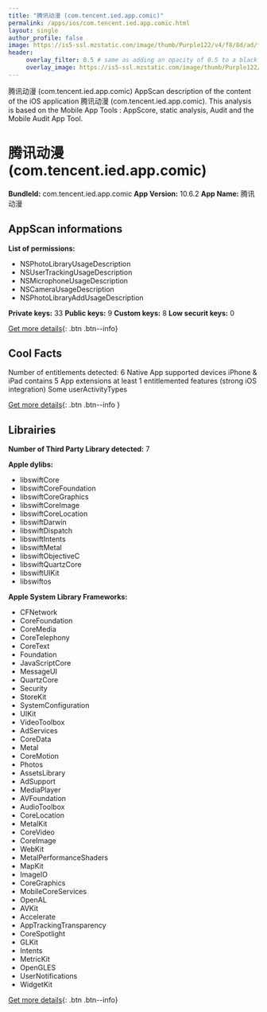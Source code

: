 ```yaml
---
title: "腾讯动漫 (com.tencent.ied.app.comic)"
permalink: /apps/ios/com.tencent.ied.app.comic.html
layout: single
author_profile: false
image: https://is5-ssl.mzstatic.com/image/thumb/Purple122/v4/f8/8d/ad/f88dad90-da2a-23d0-0fba-894e66c36a9c/AppIcon-1x_U007emarketing-0-7-0-0-85-220.png/512x512bb.jpg
header: 
     overlay_filter: 0.5 # same as adding an opacity of 0.5 to a black background
     overlay_image: https://is5-ssl.mzstatic.com/image/thumb/Purple122/v4/f8/8d/ad/f88dad90-da2a-23d0-0fba-894e66c36a9c/AppIcon-1x_U007emarketing-0-7-0-0-85-220.png/512x512bb.jpg
---
```

腾讯动漫 (com.tencent.ied.app.comic) AppScan description of the content of the iOS application 腾讯动漫 (com.tencent.ied.app.comic). This analysis is based on the Mobile App Tools : AppScore, static analysis, Audit and the Mobile Audit App Tool.

# 腾讯动漫 (com.tencent.ied.app.comic)

**BundleId:** com.tencent.ied.app.comic
**App Version:** 10.6.2
**App Name:** 腾讯动漫


## AppScan informations 

**List of permissions:** 
- NSPhotoLibraryUsageDescription
- NSUserTrackingUsageDescription
- NSMicrophoneUsageDescription
- NSCameraUsageDescription
- NSPhotoLibraryAddUsageDescription
  
  
**Private keys:** 33
**Public keys:** 9
**Custom keys:** 8
**Low securit keys:** 0
  
[Get more details](/pricing.html){: .btn .btn--info}

## Cool Facts

Number of entitlements detected: 6
Native App
supported devices iPhone & iPad
contains 5 App extensions
at least 1 entitlemented features (strong iOS integration)
Some userActivityTypes
  
[Get more details](/pricing.html){: .btn .btn--info }

## Librairies 
**Number of Third Party Library detected:** 7


**Apple dylibs:**
- libswiftCore
- libswiftCoreFoundation
- libswiftCoreGraphics
- libswiftCoreImage
- libswiftCoreLocation
- libswiftDarwin
- libswiftDispatch
- libswiftIntents
- libswiftMetal
- libswiftObjectiveC
- libswiftQuartzCore
- libswiftUIKit
- libswiftos


**Apple System Library Frameworks:**
- CFNetwork
- CoreFoundation
- CoreMedia
- CoreTelephony
- CoreText
- Foundation
- JavaScriptCore
- MessageUI
- QuartzCore
- Security
- StoreKit
- SystemConfiguration
- UIKit
- VideoToolbox
- AdServices
- CoreData
- Metal
- CoreMotion
- Photos
- AssetsLibrary
- AdSupport
- MediaPlayer
- AVFoundation
- AudioToolbox
- CoreLocation
- MetalKit
- CoreVideo
- CoreImage
- WebKit
- MetalPerformanceShaders
- MapKit
- ImageIO
- CoreGraphics
- MobileCoreServices
- OpenAL
- AVKit
- Accelerate
- AppTrackingTransparency
- CoreSpotlight
- GLKit
- Intents
- MetricKit
- OpenGLES
- UserNotifications
- WidgetKit


  
[Get more details](/pricing.html){: .btn .btn--info}


